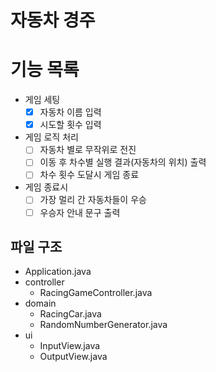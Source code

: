 # 자동차 경주

# 기능 목록

- 게임 세팅
  - [x] 자동차 이름 입력
  - [x] 시도할 횟수 입력

- 게임 로직 처리
  - [ ] 자동차 별로 무작위로 전진
  - [ ] 이동 후 차수별 실행 결과(자동차의 위치) 출력
  - [ ] 차수 횟수 도달시 게임 종료

- 게임 종료시
  - [ ] 가장 멀리 간 자동차들이 우승
  - [ ] 우승자 안내 문구 출력

## 파일 구조

- Application.java
- controller
  - RacingGameController.java
- domain
  - RacingCar.java
  - RandomNumberGenerator.java 
- ui
  - InputView.java
  - OutputView.java

